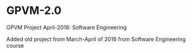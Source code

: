 # GPVM-2.0
GPVM Project April-2016: Software Engineering 

Added old project from March-April of 2016 from Software Engineering course
